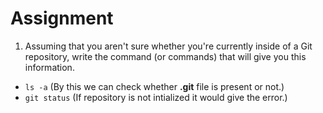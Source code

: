 # Assignment 
1. Assuming that you aren't sure whether you're currently inside of a Git repository, write the command (or commands) that will give you this information.
- ``` ls -a ```  (By this we can check whether  **.git** file is present or not.)
- ``` git status ``` (If repository is not intialized it would give the error.)

